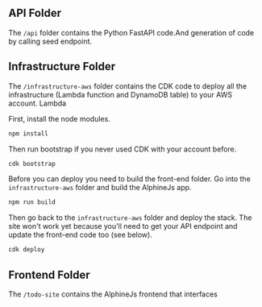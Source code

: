 
## API Folder

The `/api` folder contains the Python FastAPI code.And generation of code by calling seed endpoint.

## Infrastructure Folder

The `/infrastructure-aws` folder contains the CDK code to deploy all the infrastructure
(Lambda function and DynamoDB table) to your AWS account. Lambda 


First, install the node modules.

```bash
npm install
```

Then run bootstrap if you never used CDK with your account before.

```bash
cdk bootstrap
```

Before you can deploy you need to build the front-end folder. Go into the `infrastructure-aws` folder and
build the AlphineJs app.

```bash
npm run build
```

Then go back to the `infrastructure-aws` folder and deploy the stack. The site won't work yet because you'll need to get your API endpoint and update the front-end code too (see below).

```bash
cdk deploy
```

## Frontend Folder

The `/todo-site` contains the AlphineJs frontend that interfaces 


